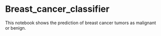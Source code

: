 # Breast_cancer_classifier
This notebook shows the prediction of breast cancer tumors as malignant or benign.
